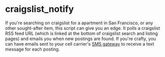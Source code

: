 craigslist_notify
=================

If you're searching on craigslist for a apartment in San Francisco, or any
other sought-after item, this script can give you an edge.  It polls a
craigslist RSS feed URL (which is linked at the bottom of craigslist search
and listing pages) and emails you when new postings are found.
If you're crafty, you can have emails sent to your cell carrier's
[SMS gateway](https://en.wikipedia.org/wiki/List_of_SMS_gateways) to receive
a text message for each posting.
